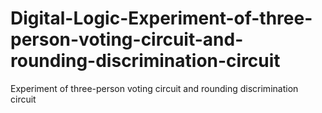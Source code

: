 # Digital-Logic-Experiment-of-three-person-voting-circuit-and-rounding-discrimination-circuit
Experiment of three-person voting circuit and rounding discrimination circuit
